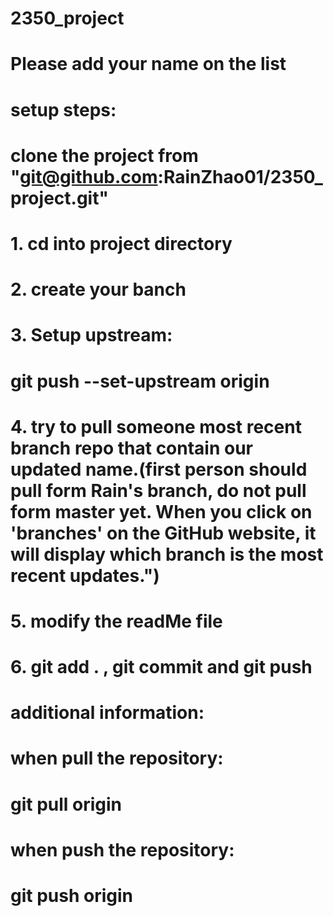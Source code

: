 # 2350_project

# Please add your name on the list


# setup steps:
# clone the project from "git@github.com:RainZhao01/2350_project.git"

# 1. cd into project directory

# 2. create your banch

# 3. Setup upstream:
# git push --set-upstream origin

# 4. try to pull someone most recent branch repo that contain our updated name.(first person should pull form Rain's branch, do not pull form master yet. When you click on 'branches' on the GitHub website, it will display which branch is the most recent updates.")

# 5. modify the readMe file

# 6. git add . , git commit and git push


# additional information:
# when pull the repository:
# git pull origin
# when push the repository:
# git push origin